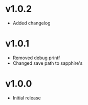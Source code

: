# v1.0.2

 * Added changelog

# v1.0.1

 * Removed debug printf
 * Changed save path to sapphire's

# v1.0.0

 * Initial release